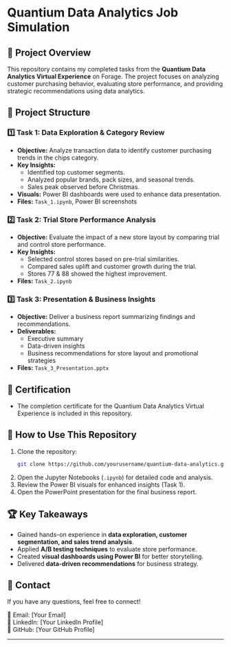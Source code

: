 # Quantium Data Analytics Job Simulation

## 📌 Project Overview
This repository contains my completed tasks from the **Quantium Data Analytics Virtual Experience** on Forage. The project focuses on analyzing customer purchasing behavior, evaluating store performance, and providing strategic recommendations using data analytics.

## 📂 Project Structure

### **1️⃣ Task 1: Data Exploration & Category Review**
- **Objective:** Analyze transaction data to identify customer purchasing trends in the chips category.
- **Key Insights:**
  - Identified top customer segments.
  - Analyzed popular brands, pack sizes, and seasonal trends.
  - Sales peak observed before Christmas.
- **Visuals:** Power BI dashboards were used to enhance data presentation.
- **Files:** `Task_1.ipynb`, Power BI screenshots

### **2️⃣ Task 2: Trial Store Performance Analysis**
- **Objective:** Evaluate the impact of a new store layout by comparing trial and control store performance.
- **Key Insights:**
  - Selected control stores based on pre-trial similarities.
  - Compared sales uplift and customer growth during the trial.
  - Stores 77 & 88 showed the highest improvement.
- **Files:** `Task_2.ipynb`

### **3️⃣ Task 3: Presentation & Business Insights**
- **Objective:** Deliver a business report summarizing findings and recommendations.
- **Deliverables:**
  - Executive summary
  - Data-driven insights
  - Business recommendations for store layout and promotional strategies
- **Files:** `Task_3_Presentation.pptx`

## 📜 Certification
- The completion certificate for the Quantium Data Analytics Virtual Experience is included in this repository.

## 🚀 How to Use This Repository
1. Clone the repository:
   ```bash
   git clone https://github.com/yourusername/quantium-data-analytics.git
   ```
2. Open the Jupyter Notebooks (`.ipynb`) for detailed code and analysis.
3. Review the Power BI visuals for enhanced insights (Task 1).
4. Open the PowerPoint presentation for the final business report.

## 🏆 Key Takeaways
- Gained hands-on experience in **data exploration, customer segmentation, and sales trend analysis**.
- Applied **A/B testing techniques** to evaluate store performance.
- Created **visual dashboards using Power BI** for better storytelling.
- Delivered **data-driven recommendations** for business strategy.

## 📧 Contact
If you have any questions, feel free to connect!

📩 Email: [Your Email]  
🔗 LinkedIn: [Your LinkedIn Profile]  
📂 GitHub: [Your GitHub Profile]  

---

